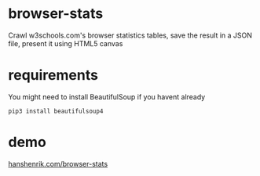# browser-stats
Crawl w3schools.com's browser statistics tables, save the result in a JSON file, present it using HTML5 canvas

# requirements
You might need to install BeautifulSoup if you havent already

    pip3 install beautifulsoup4

# demo
[hanshenrik.com/browser-stats](http://hanshenrik.com/browser-stats)
